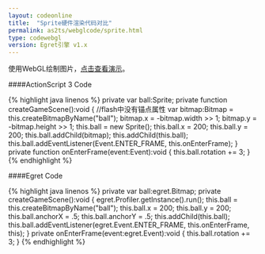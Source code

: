```yaml
---
layout: codeonline
title:  "Sprite硬件渲染代码对比"
permalink: as2ts/webglcode/sprite.html
type: codewebgl
version: Egret引擎 v1.x
---
```


使用WebGL绘制图片，<a href="hhttp://egret-game.b0.upaiyun.com/webgl/sprite/launcher/release.html" target="_blank">点击查看演示</a>。

####ActionScript 3 Code

{% highlight java linenos %}
private var ball:Sprite;
private function createGameScene():void {
    //flash中没有锚点属性
    var bitmap:Bitmap = this.createBitmapByName("ball");
    bitmap.x = -bitmap.width >> 1;
    bitmap.y = -bitmap.height >> 1;
    this.ball = new Sprite();
    this.ball.x = 200;
    this.ball.y = 200;
    this.ball.addChild(bitmap);
    this.addChild(this.ball);
    this.ball.addEventListener(Event.ENTER_FRAME, this.onEnterFrame);
}
private function onEnterFrame(event:Event):void {
    this.ball.rotation += 3;
}
{% endhighlight %}

####Egret Code

{% highlight java linenos %}
private var ball:egret.Bitmap;
private createGameScene():void {
    egret.Profiler.getInstance().run();
    this.ball = this.createBitmapByName("ball");
    this.ball.x = 200;
    this.ball.y = 200;
    this.ball.anchorX = .5;
    this.ball.anchorY = .5;
    this.addChild(this.ball);
    this.ball.addEventListener(egret.Event.ENTER_FRAME, this.onEnterFrame, this);
}
private onEnterFrame(event:egret.Event):void {
    this.ball.rotation += 3;
}
{% endhighlight %}